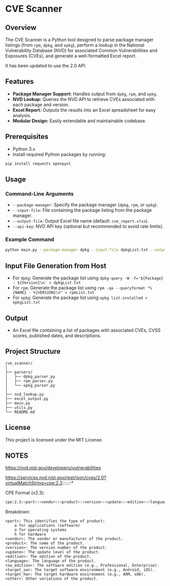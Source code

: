 # CVE Scanner

## Overview
The CVE Scanner is a Python tool designed to parse package manager listings (from `rpm`, `dpkg`, and `opkg`), perform a lookup in the National Vulnerability Database (NVD) for associated Common Vulnerabilities and Exposures (CVEs), and generate a well-formatted Excel report.

It has been updated to use the 2.0 API.

## Features
- **Package Manager Support:** Handles output from `dpkg`, `rpm`, and `opkg`.
- **NVD Lookup:** Queries the NVD API to retrieve CVEs associated with each package and version.
- **Excel Report:** Outputs the results into an Excel spreadsheet for easy analysis.
- **Modular Design:** Easily extendable and maintainable codebase.

## Prerequisites
- Python 3.x
- Install required Python packages by running:

```bash
pip install requests openpyxl
```

## Usage

### Command-Line Arguments
- `--package-manager`: Specify the package manager (`dpkg`, `rpm`, or `opkg`).
- `--input-file`: File containing the package listing from the package manager.
- `--output-file`: Output Excel file name (default: `cve_report.xlsx`).
- `--api-key`: NVD API key (optional but recommended to avoid rate limits).

### Example Command
```bash
python main.py --package-manager dpkg --input-file dpkgList.txt --output-file cve_report.xlsx --api-key your-nvd-api-key
```

## Input File Generation from Host
- For `dpkg`: Generate the package list using `dpkg-query -W -f='${Package} - ${Version}\n' > dpkgList.txt`
- For `rpm`: Generate the package list using `rpm -qa --queryformat "%{NAME} - %{VERSION}\n" > rpmList.txt`
- For `opkg`: Generate the package list using `opkg list-installed > opkgList.txt`

## Output
- An Excel file containing a list of packages with associated CVEs, CVSS scores, published dates, and descriptions.

## Project Structure
```
cve_scanner/
│
├── parsers/
│   ├── dpkg_parser.py
│   ├── rpm_parser.py
│   └── opkg_parser.py
│
├── nvd_lookup.py
├── excel_output.py
├── main.py
├── utils.py
└── README.md
```

## License
This project is licensed under the MIT License.


## NOTES
https://nvd.nist.gov/developers/vulnerabilities

https://services.nvd.nist.gov/rest/json/cves/2.0?virtualMatchString=cpe:2.3:*:*:*:*:*:*:*

CPE Format (v2.3):
```bash
cpe:2.3:<part>:<vendor>:<product>:<version>:<update>:<edition>:<language>:<sw_edition>:<target_sw>:<target_hw>:<other>
```
Breakdown:

    <part>: This identifies the type of product:
        a for applications (software)
        o for operating systems
        h for hardware
    <vendor>: The vendor or manufacturer of the product.
    <product>: The name of the product.
    <version>: The version number of the product.
    <update>: The update level of the product.
    <edition>: The edition of the product.
    <language>: The language of the product.
    <sw_edition>: The software edition (e.g., Professional, Enterprise).
    <target_sw>: The target software environment (e.g., Android, iOS).
    <target_hw>: The target hardware environment (e.g., ARM, x86).
    <other>: Other variations of the product.
  

